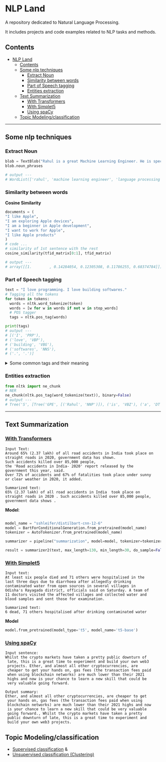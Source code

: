 # NLP Land
A repository dedicated to Natural Language Processing.

It includes projects and code examples related to NLP tasks and methods.

## Contents
- [NLP Land](#nlp-land)
  - [Contents](#contents)
  - [Some nlp techniques](#some-nlp-techniques)
    - [Extract Noun](#extract-noun)
    - [Similarity between words](#similarity-between-words)
    - [Part of Speech tagging](#part-of-speech-tagging)
    - [Entities extraction](#entities-extraction)
  - [Text Summarization](#text-summarization)
    - [With Transformers](#with-transformers)
    - [With Simplet5](#with-simplet5)
    - [Using spaCy](#using-spacy)
  - [Topic Modeling/classification](#topic-modelingclassification)

---

## Some nlp techniques
### Extract Noun
```python
blob = TextBlob("Rahul is a great Machine Learning Engineer. He is specialized in Natural Language Processing.")
blob.noun_phrases

# output ---
# WordList(['rahul', 'machine learning engineer', 'language processing'])
```
### Similarity between words
**Cosine Similarity**
```python
documents = ( 
"I like Apple",
"I am exploring Apple devices",
"I am a beginner in Apple development", 
"I want to work for Apple", 
"I like Apple products"
)
# code ...
# similarity of 1st sentence with the rest
cosine_similarity(tfid_matrix[0:1], tfid_matrix)

# output ---
# array([[1.        , 0.14284054, 0.12305308, 0.11786255, 0.68374784]])
```
### Part of Speech tagging
```python
text = "I love programming. I love building softwares."
# Tagging all the tokens
for token in tokens:
  words = nltk.word_tokenize(token)
  words = [w for w in words if not w in stop_words]
  # POS tagger
  tags = nltk.pos_tag(words)

print(tags)
# output ---
# [('I', 'PRP'),
# ('love', 'VBP'),
# ('building', 'VBG'),
# ('softwares', 'NNS'),
# ('.', '.')]
```
<details>
<summary>Some common tags and their meaning</summary>

- CC coordinating conjunction
- CD cardinal digit
- DT determiner
- EX existential there (like: “there is” ... think of it like 
“there exists”)
- FW foreign word
- IN preposition/subordinating conjunction
- JJ adjective ‘big’
- JJR adjective, comparative ‘bigger’
- JJS adjective, superlative ‘biggest’
- LS list marker 1)
- MD modal could, will
- NN noun, singular ‘desk’
- NNS noun plural ‘desks’107
- NNP proper noun, singular ‘Harrison’
- NNPS proper noun, plural ‘Americans’
- PDT predeterminer ‘all the kids’
- POS possessive ending parent’s
- PRP personal pronoun I, he, she
- PRP$ possessive pronoun my, his, hers

- RB adverb very, silently
- RBR adverb, comparative better
- RBS adverb, superlative best
- RP particle give up
- TO to go ‘to’ the store
- UH interjection
- VB verb, base form take
- VBD verb, past tense took
- VBG verb, gerund/present participle taking
- VBN verb, past participle taken
- VBP verb, sing. present, non-3d take
- VBZ verb, 3rd person sing. present takes
- WDT wh-determiner which
- WP wh-pronoun who, what
- WP$ possessive wh-pronoun whose
- WRB wh-adverb where, when

</details>

### Entities extraction
```python
from nltk import ne_chunk
# NER
ne_chunk(nltk.pos_tag(word_tokenize(text)), binary=False)
# output ---
# Tree('S', [Tree('GPE', [('Rahul', 'NNP')]), ('is', 'VBZ'), ('a', 'DT'), ('very', 'RB'), ('good', 'JJ'), ('footballer', 'NN'), ('.', '.'), ('He', 'PRP'), ('wants', 'VBZ'), ('to', 'TO'), ('play', 'VB'), ('for', 'IN'), ('his', 'PRP$'), ('country', 'NN'), ('.', '.')])
```

---


## Text Summarization
### [With Transformers](https://github.com/Dipankar-Medhi/nlpLand/tree/main/text_summarization/text-summarization-transformers)



```
Input Text: 
Around 65% (2.37 lakh) of all road accidents in India took place on 
straight roads in 2020, government data has shown. 
Such accidents killed over 85,000 people, 
the 'Road accidents in India- 2020' report released by the
government this year, said. 
Over 72% of accidents and 67% of fatalities took place under sunny 
or clear weather in 2020, it added.

Summarized text: 
65% (2.37 lakh) of all road accidents in India  took place on 
straight roads in 2020 . Such accidents killed over 85,000 people, 
government data shows .

```


**Model**:
```python

model_name = "sshleifer/distilbart-cnn-12-6"
model = BartForConditionalGeneration.from_pretrained(model_name)
tokenizer = AutoTokenizer.from_pretrained(model_name)

summarizer = pipeline("summarization", model=model, tokenizer=tokenizer)

result = summarizer2(text, max_length=130, min_length=30, do_sample=False)

```

### [With Simplet5](https://github.com/Dipankar-Medhi/nlpLand/blob/main/text_summarization/text-summarization-transformers/text-summarization-T5.ipynb)

```
Input text:
At least six people died and 71 others were hospitalised in the 
last three days due to diarrhoea after allegedly drinking 
contaminated water from open sources in several villages in 
Odisha's Rayagada district, officials said on Saturday. A team of 
11 doctors visited the affected villages and collected water and 
blood samples and sent those for examination.

Summarized text:
6 dead, 71 others hospitalised after drinking contaminated water
```

**Model**
```python
model.from_pretrained(model_type='t5', model_name='t5-base')
```

### [Using spaCy](https://github.com/Dipankar-Medhi/nlpLand/tree/main/text_summarization/text-summarization-spacy)

```
Input sentence:
Whilst the crypto markets have taken a pretty public downturn of
 late, this is a great time to experiment and build your own web3 
 projects. Ether, and almost all other cryptocurrencies, are 
 cheaper to get your hands on, gas fees (the transaction fees paid 
 when using blockchain networks) are much lower than their 2021 
 highs and now is your chance to learn a new skill that could be 
 very valuable going forward.

Output summary:
Ether, and almost all other cryptocurrencies, are cheaper to get
 your hands on, gas fees (the transaction fees paid when using 
 blockchain networks) are much lower than their 2021 highs and now 
 is your chance to learn a new skill that could be very valuable 
 going forward., Whilst the crypto markets have taken a pretty 
 public downturn of late, this is a great time to experiment and 
 build your own web3 projects.
```

## Topic Modeling/classification
- [Supervised classification](https://github.com/Dipankar-Medhi/nlpLand/blob/main/topic_classification/topic_classification_supervised_ML.ipynb) &
- [Unsupervised classification (Clustering)](https://github.com/Dipankar-Medhi/nlpLand/blob/main/topic_classification/topic_classification(clustering)_unsupervised_ML.ipynb)

